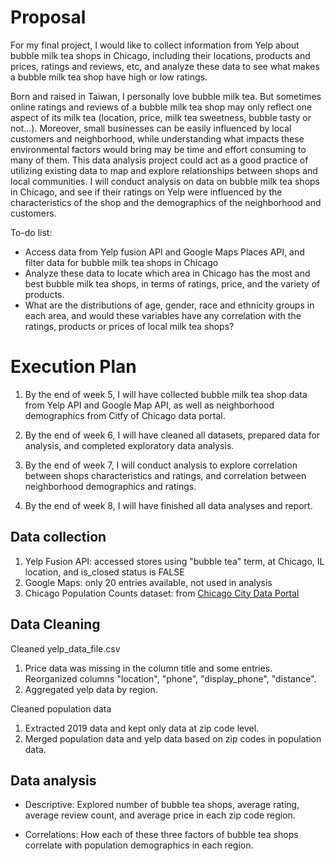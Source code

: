 # Proposal
For my final project, I would like to collect information from Yelp about bubble milk tea shops in Chicago, including their locations, products and prices, ratings and reviews, etc, and analyze these data to see what makes a bubble milk tea shop have high or low ratings. 

Born and raised in Taiwan, I personally love bubble milk tea. But sometimes online ratings and reviews of a bubble milk tea shop may only reflect one aspect of its milk tea (location, price, milk tea sweetness, bubble tasty or not...). Moreover, small businesses can be easily influenced by local customers and neighborhood, while understanding what impacts these environmental factors would bring may be time and effort consuming to many of them. This data analysis project could act as a good practice of utilizing existing data to map and explore relationships between shops and local communities. I will conduct analysis on data on bubble milk tea shops in Chicago, and see if their ratings on Yelp were influenced by the characteristics of the shop and the demographics of the neighborhood and customers. 

To-do list:
- Access data from Yelp fusion API and Google Maps Places API, and filter data for bubble milk tea shops in Chicago
- Analyze these data to locate which area in Chicago has the most and best bubble milk tea shops, in terms of ratings, price, and the variety of products. 
- What are the distributions of age, gender, race and ethnicity groups in each area, and would these variables have any correlation with the ratings, products or prices of local milk tea shops?


# Execution Plan
1. By the end of week 5, I will have collected bubble milk tea shop data from Yelp API and Google Map API, as well as neighborhood demographics from Citfy of Chicago data portal. 

2. By the end of week 6, I will have cleaned all datasets, prepared data for analysis, and completed exploratory data analysis.

3. By the end of week 7, I will conduct analysis to explore correlation between shops characteristics and ratings, and correlation between neighborhood demographics and ratings. 

4. By the end of week 8, I will have finished all data analyses and report. 


## Data collection
1. Yelp Fusion API: accessed stores using "bubble tea" term, at Chicago, IL location, and is_closed status is FALSE
2. Google Maps: only 20 entries available, not used in analysis
3. Chicago Population Counts dataset: from [Chicago City Data Portal](https://data.cityofchicago.org/Health-Human-Services/Chicago-Population-Counts/85cm-7uqa)

## Data Cleaning
Cleaned yelp_data_file.csv
1. Price data was missing in the column title and some entries. Reorganized columns "location", "phone", "display_phone", "distance".
2. Aggregated yelp data by region. 

Cleaned population data
1. Extracted 2019 data and kept only data at zip code level.
2. Merged population data and yelp data based on zip codes in population data. 

## Data analysis
* Descriptive: Explored number of bubble tea shops, average rating, average review count, and average price in each zip code region.

* Correlations: How each of these three factors of bubble tea shops correlate with population demographics in each region.
